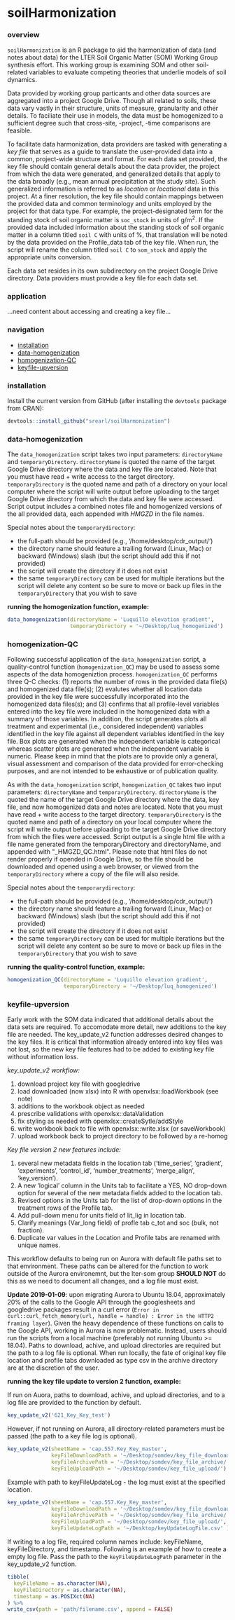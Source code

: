 soilHarmonization
================

<!-- README.md is generated from README.Rmd. Please edit the latter. -->

### overview

`soilHarmonization` is an R package to aid the harmonization of data
(and notes about data) for the LTER Soil Organic Matter (SOM) Working
Group synthesis effort. This working group is examining SOM and other
soil-related variables to evaluate competing theories that underlie
models of soil dynamics.

Data provided by working group particants and other data sources are
aggregated into a project Google Drive. Though all related to soils,
these data vary vastly in their structure, units of measure, granularity
and other details. To faciliate their use in models, the data must be
homogenized to a sufficient degree such that cross-site, -project, -time
comparisons are feasible.

To facilitate data harmonization, data providers are tasked with
generating a *key file* that serves as a guide to translate the
user-provided data into a common, project-wide structure and format. For
each data set provided, the key file should contain general details
about the data provider, the project from which the data were generated,
and generalized details that apply to the data broadly (e.g., mean
annual precipitation at the study site). Such generalized information is
referred to as *location* or *locational* data in this project. At a
finer resolution, the key file should contain mappings between the
provided data and common terminology and units employed by the project
for that data type. For example, the project-designated term for the
standing stock of soil organic matter is `soc_stock` in units of
g/m<sup>2</sup>. If the provided data included information about the
standing stock of soil organic matter in a column titled `soil C` with
units of %, that translation will be noted by the data provided on the
Profile\_data tab of the key file. When run, the script will rename the
column titled `soil C` to `som_stock` and apply the appropriate units
conversion.

Each data set resides in its own subdirectory on the project Google
Drive directory. Data providers must provide a key file for each data
set.

### application

…need content about accessing and creating a key
    file…

### navigation

  - [installation](https://github.com/srearl/soilHarmonization#installation)
  - [data-homogenization](https://github.com/srearl/soilHarmonization#data-homogenization)
  - [homogenization-QC](https://github.com/srearl/soilHarmonization#homogenization-QC)
  - [keyfile-upversion](https://github.com/srearl/soilHarmonization#keyfile-upversion)

### installation

Install the current version from GitHub (after installing the `devtools`
package from CRAN):

``` r
devtools::install_github("srearl/soilHarmonization")
```

### data-homogenization

The `data_homogenization` script takes two input parameters:
`directoryName` and `temporaryDirectory`. `directoryName` is quoted the
name of the target Google Drive directory where the data and key file
are located. Note that you must have read + write access to the target
directory. `temporaryDirectory` is the quoted name and path of a
directory on your local computer where the script will write output
before uploading to the target Google Drive directory from which the
data and key file were accessed. Script output includes a combined notes
file and homogenized versions of the all provided data, each appended
with *HMGZD* in the file names.

Special notes about the `temporarydirectory`:

  - the full-path should be provided (e.g.,
    ‘/home/desktop/cdr\_output/’)
  - the directory name should feature a trailing forward (Linux, Mac) or
    backward (Windows) slash (but the script should add this if not
    provided)
  - the script will create the directory if it does not exist
  - the same `temporaryDirectory` can be used for multiple iterations
    but the script will delete any content so be sure to move or back up
    files in the `temporaryDirectory` that you wish to save

**running the homogenization function, example:**

``` r
data_homogenization(directoryName = 'Luquillo elevation gradient', 
                    temporaryDirectory = '~/Desktop/luq_homogenized')
```

### homogenization-QC

Following successful application of the `data_homogenization` script, a
quality-control function (`homogenization_QC`) may be used to assess
some aspects of the data homogeniztion process. `homogenization_QC`
performs three Q-C checks: (1) reports the number of rows in the
provided data file(s) and homogenized data file(s); (2) evalutes whether
all location data provided in the key file were successfully
incorporated into the homogenized data files(s); and (3) confirms that
all profile-level variables entered into the key file were included in
the homogenized data with a summary of those variables. In addition, the
script generates plots all treatment and experimental (i.e., considered
independent) variables identified in the key file against all dependent
variables identified in the key file. Box plots are generated when the
independent variable is categorical whereas scatter plots are generated
when the independent variable is numeric. Please keep in mind that the
plots are to provide only a general, visual assessment and comparison of
the data provided for error-checking purposes, and are not intended to
be exhaustive or of publication quality.

As with the `data_homogenization` script, `homogenization_QC` takes two
input parameters: `directoryName` and `temporaryDirectory`.
`directoryName` is the quoted the name of the target Google Drive
directory where the data, key file, and now homogenized data and notes
are located. Note that you must have read + write access to the target
directory. `temporaryDirectory` is the quoted name and path of a
directory on your local computer where the script will write output
before uploading to the target Google Drive directory from which the
files were accessed. Script output is a single html file with a file
name generated from the temporaryDirectory and directoryName, and
appended with "\_HMGZD\_QC.html". Please note that html files do not
render properly if opended in Google Drive, so the file should be
downloaded and opened using a web browser, or viewed from the
`temporaryDirectory` where a copy of the file will also reside.

Special notes about the `temporarydirectory`:

  - the full-path should be provided (e.g.,
    ‘/home/desktop/cdr\_output/’)
  - the directory name should feature a trailing forward (Linux, Mac) or
    backward (Windows) slash (but the script should add this if not
    provided)
  - the script will create the directory if it does not exist
  - the same `temporaryDirectory` can be used for multiple iterations
    but the script will delete any content so be sure to move or back up
    files in the `temporaryDirectory` that you wish to save

**running the quality-control function, example:**

``` r
homogenization_QC(directoryName = 'Luquillo elevation gradient', 
                  temporaryDirectory = '~/Desktop/luq_homogenized')
```

### keyfile-upversion

Early work with the SOM data indicated that additional details about the
data sets are required. To accomodate more detail, new additions to the
key file are needed. The key\_update\_v2 function addresses desired
changes to the key files. It is critical that information already
entered into key files was not lost, so the new key file features had to
be added to existing key file without information loss.

*key\_update\_v2 workflow:*

1.  download project key file with googledrive
2.  load downloaded (now xlsx) into R with openxlsx::loadWorkbook (see
    note)
3.  additions to the workbook object as needed
4.  prescribe validations with openxlsx::dataValidation
5.  fix styling as needed with openxlsx::createSytle/addStyle
6.  write workbook back to file with openxlsx::write.xlsx (or
    saveWorkbook)
7.  upload workbook back to project directory to be followed by a
    re-homog

*Key file version 2 new features include:*

1.  several new metadata fields in the location tab (‘time\_series’,
    ‘gradient’, ‘experiments’, ‘control\_id’, ‘number\_treatments’,
    ‘merge\_align’, ‘key\_version’).
2.  A new ‘logical’ column in the Units tab to facilitate a YES, NO
    drop-down option for several of the new metadata fields added to the
    location tab.
3.  Revised options in the Units tab for the list of drop-down options
    in the treatment rows of the Profile tab.
4.  Add pull-down menu for units field of lit\_lig in location tab.
5.  Clarify meanings (Var\_long field) of profle tab c\_tot and soc
    (bulk, not fraction).
6.  Duplicate var values in the Location and Profile tabs are renamed
    with unique names.

This workflow defaults to being run on Aurora with default file paths
set to that environment. These paths can be altered for the function to
work outside of the Aurora environemnt, but the lter-som group **SHOULD
NOT** do this as we need to document all changes, and a log file must
exist.

**Update 2019-01-09**: upon migrating Aurora to Ubuntu 18.04,
approximately 20% of the calls to the Google API through the
googlesheets and googledrive packages result in a curl error (`Error in
curl::curl_fetch_memory(url, handle = handle) : Error in the HTTP2
framing layer`). Given the heavy dependence of these functions on calls
to the Google API, working in Aurora is now problematic. Instead, users
should run the scripts from a local machine (preferably not running
Ubuntu \>= 18.04). Paths to download, achive, and upload directories are
required but the path to a log file is optional. When run locally, the
fate of original key file location and profile tabs downloaded as type
csv in the archive directory are at the discretion of the user.

**running the key file update to version 2 function, example:**

If run on Auora, paths to download, achive, and upload directories, and
to a log file are provided to the function by default.

``` r
key_update_v2('621_Key_Key_test')
```

However, if not running on Aurora, all directory-related parameters must
be passed (the path to a key file log is optional).

``` r
key_update_v2(sheetName = 'cap.557.Key_Key_master',
              keyFileDownloadPath = '~/Desktop/somdev/key_file_download/',
              keyFileArchivePath = '~/Desktop/somdev/key_file_archive/',
              keyFileUploadPath = '~/Desktop/somdev/key_file_upload/')
```

Example with path to keyFileUpdateLog - the log must exist at the
specified location.

``` r
key_update_v2(sheetName = 'cap.557.Key_Key_master',
              keyFileDownloadPath = '~/Desktop/somdev/key_file_download/',
              keyFileArchivePath = '~/Desktop/somdev/key_file_archive/',
              keyFileUploadPath = '~/Desktop/somdev/key_file_upload/',
              keyFileUpdateLogPath = '~/Desktop/keyUpdateLogFile.csv' )
```

If writing to a log file, required column names include: keyFileName,
keyFileDirectory, and timestamp. Following is an example of how to
create a empty log file. Pass the path to the `keyFileUpdateLogPath`
parameter in the key\_update\_v2 function.

``` r
tibble(
  keyFileName = as.character(NA),
  keyFileDirectory = as.character(NA),
  timestamp = as.POSIXct(NA)
) %>%
write_csv(path = 'path/filename.csv', append = FALSE)
```
